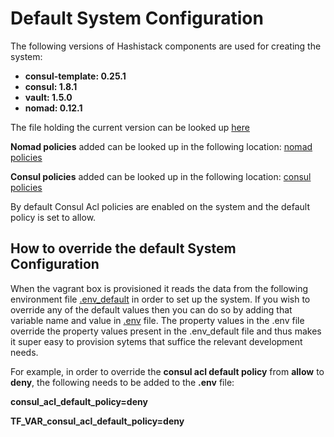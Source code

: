 # Default System Configuration

The following versions of Hashistack components are used for creating the system:

- **consul-template: 0.25.1**
- **consul: 1.8.1**
- **vault: 1.5.0**
- **nomad: 0.12.1**

The file holding the current version can be looked up [here](../ansible/group_vars/all/variables.yml)

**Nomad policies** added can be looked up in the following location: [nomad policies](../ansible/templates/nomad-policies/)

**Consul policies** added can be looked up in the following location: [consul policies](../ansible/templates/consul-policies/)

By default Consul Acl policies are enabled on the system and the default policy is set to allow.

## How to override the default System Configuration

When the vagrant box is provisioned it reads the data from the following environment file [.env_default](../ansible/template/.env_default) in order to set
up the system. If you wish to override any of the default values then you can do so by adding that variable name and value in [.env](../ansible/template/test/.env) file. The property values in the .env file override the property values present in the .env_default file and thus makes it super easy to provision sytems that suffice the relevant development needs.


For example, in order to override the **consul acl default policy** from **allow** to **deny**, the following needs to be added to the **.env** file:


**consul_acl_default_policy=deny**


**TF_VAR_consul_acl_default_policy=deny**
